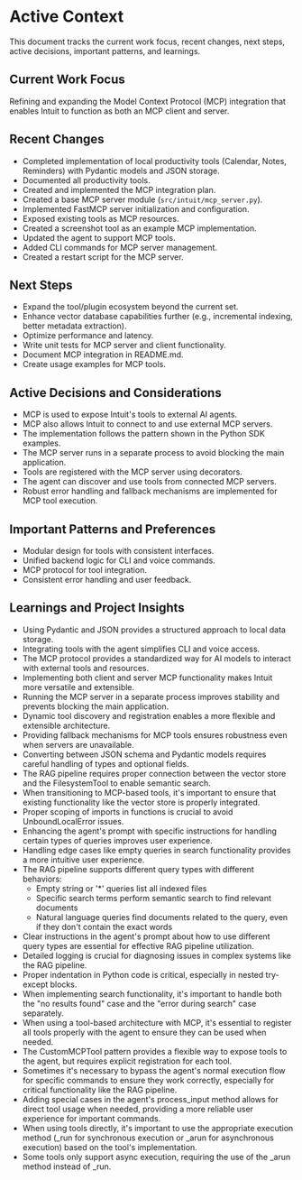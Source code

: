 # Active Context

This document tracks the current work focus, recent changes, next steps, active decisions, important patterns, and learnings.

## Current Work Focus

Refining and expanding the Model Context Protocol (MCP) integration that enables Intuit to function as both an MCP client and server.

## Recent Changes

- Completed implementation of local productivity tools (Calendar, Notes, Reminders) with Pydantic models and JSON storage.
- Documented all productivity tools.
- Created and implemented the MCP integration plan.
- Created a base MCP server module (`src/intuit/mcp_server.py`).
- Implemented FastMCP server initialization and configuration.
- Exposed existing tools as MCP resources.
- Created a screenshot tool as an example MCP implementation.
- Updated the agent to support MCP tools.
- Added CLI commands for MCP server management.
- Created a restart script for the MCP server.

## Next Steps

- Expand the tool/plugin ecosystem beyond the current set.
- Enhance vector database capabilities further (e.g., incremental indexing, better metadata extraction).
- Optimize performance and latency.
- Write unit tests for MCP server and client functionality.
- Document MCP integration in README.md.
- Create usage examples for MCP tools.

## Active Decisions and Considerations

- MCP is used to expose Intuit's tools to external AI agents.
- MCP also allows Intuit to connect to and use external MCP servers.
- The implementation follows the pattern shown in the Python SDK examples.
- The MCP server runs in a separate process to avoid blocking the main application.
- Tools are registered with the MCP server using decorators.
- The agent can discover and use tools from connected MCP servers.
- Robust error handling and fallback mechanisms are implemented for MCP tool execution.

## Important Patterns and Preferences

- Modular design for tools with consistent interfaces.
- Unified backend logic for CLI and voice commands.
- MCP protocol for tool integration.
- Consistent error handling and user feedback.

## Learnings and Project Insights

- Using Pydantic and JSON provides a structured approach to local data storage.
- Integrating tools with the agent simplifies CLI and voice access.
- The MCP protocol provides a standardized way for AI models to interact with external tools and resources.
- Implementing both client and server MCP functionality makes Intuit more versatile and extensible.
- Running the MCP server in a separate process improves stability and prevents blocking the main application.
- Dynamic tool discovery and registration enables a more flexible and extensible architecture.
- Providing fallback mechanisms for MCP tools ensures robustness even when servers are unavailable.
- Converting between JSON schema and Pydantic models requires careful handling of types and optional fields.
- The RAG pipeline requires proper connection between the vector store and the FilesystemTool to enable semantic search.
- When transitioning to MCP-based tools, it's important to ensure that existing functionality like the vector store is properly integrated.
- Proper scoping of imports in functions is crucial to avoid UnboundLocalError issues.
- Enhancing the agent's prompt with specific instructions for handling certain types of queries improves user experience.
- Handling edge cases like empty queries in search functionality provides a more intuitive user experience.
- The RAG pipeline supports different query types with different behaviors:
  * Empty string or '*' queries list all indexed files
  * Specific search terms perform semantic search to find relevant documents
  * Natural language queries find documents related to the query, even if they don't contain the exact words
- Clear instructions in the agent's prompt about how to use different query types are essential for effective RAG pipeline utilization.
- Detailed logging is crucial for diagnosing issues in complex systems like the RAG pipeline.
- Proper indentation in Python code is critical, especially in nested try-except blocks.
- When implementing search functionality, it's important to handle both the "no results found" case and the "error during search" case separately.
- When using a tool-based architecture with MCP, it's essential to register all tools properly with the agent to ensure they can be used when needed.
- The CustomMCPTool pattern provides a flexible way to expose tools to the agent, but requires explicit registration for each tool.
- Sometimes it's necessary to bypass the agent's normal execution flow for specific commands to ensure they work correctly, especially for critical functionality like the RAG pipeline.
- Adding special cases in the agent's process_input method allows for direct tool usage when needed, providing a more reliable user experience for important commands.
- When using tools directly, it's important to use the appropriate execution method (_run for synchronous execution or _arun for asynchronous execution) based on the tool's implementation.
- Some tools only support async execution, requiring the use of the _arun method instead of _run.
